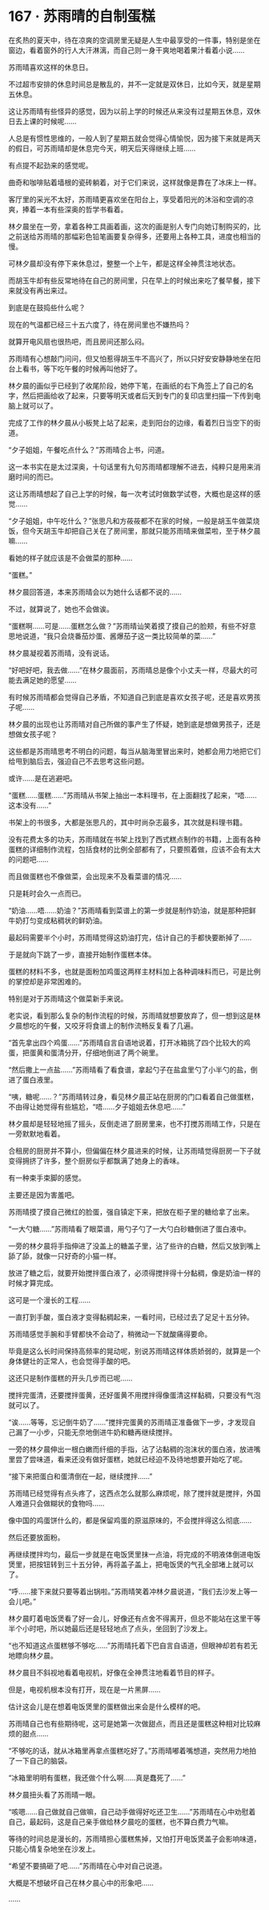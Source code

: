 # 167 · 苏雨晴的自制蛋糕

在炙热的夏天中，待在凉爽的空调房里无疑是人生中最享受的一件事，特别是坐在窗边，看着窗外的行人大汗淋漓，而自己则一身干爽地喝着果汁看着小说……

苏雨晴喜欢这样的休息日。

不过超市安排的休息时间总是散乱的，并不一定就是双休日，比如今天，就是星期五休息。

这让苏雨晴有些怪异的感觉，因为以前上学的时候还从来没有过星期五休息，双休日去上课的时候呢……

人总是有惯性思维的，一般人到了星期五就会觉得心情愉悦，因为接下来就是两天的假日，可苏雨晴却是休息完今天，明天后天得继续上班……

有点提不起劲来的感觉呢。

曲奇和咖啡贴着墙根的瓷砖躺着，对于它们来说，这样就像是靠在了冰床上一样。

客厅里的采光不太好，苏雨晴更喜欢坐在阳台上，享受着阳光的沐浴和空调的凉爽，捧着一本有些深奥的哲学书看着。

林夕晨坐在一旁，拿着各种工具画着画，这次的画是别人专门向她订制购买的，比之前送给苏雨晴的那幅彩色铅笔画要复杂得多，还要用上各种工具，进度也相当的慢。

可林夕晨却没有停下来休息过，整整一个上午，都是这样全神贯注地状态。

而胡玉牛却有些反常地待在自己的房间里，只在早上的时候出来吃了餐早餐，接下来就没有再出来过。

到底是在鼓捣些什么呢？

现在的气温都已经三十五六度了，待在房间里也不嫌热吗？

就算开电风扇也很热吧，而且房间还那么闷。

苏雨晴有心想敲门问问，但又怕惹得胡玉牛不高兴了，所以只好安安静静地坐在阳台上看书，等下吃午餐的时候再叫他好了。

林夕晨的画似乎已经到了收尾阶段，她停下笔，在画纸的右下角签上了自己的名字，然后把画给收了起来，只要等明天或者后天到专门的复印店里扫描一下传到电脑上就可以了。

完成了工作的林夕晨从小板凳上站了起来，走到阳台的边缘，看着烈日当空下的街道。

“夕子姐姐，午餐吃点什么？”苏雨晴合上书，问道。

这一本书实在是太过深奥，十句话里有九句苏雨晴都理解不进去，纯粹只是用来消磨时间的而已。

这让苏雨晴想起了自己上学的时候，每一次考试时做数学试卷，大概也是这样的感觉……

“夕子姐姐，中午吃什么？”张思凡和方莜莜都不在家的时候，一般是胡玉牛做菜烧饭，但今天胡玉牛却把自己关在了房间里，那就只能苏雨晴来做菜啦，至于林夕晨嘛……

看她的样子就应该是不会做菜的那种……

“蛋糕。”

林夕晨回答道，本来苏雨晴会以为她什么话都不说的……

不过，就算说了，她也不会做诶。

“蛋糕啊……可是……蛋糕怎么做？”苏雨晴讪笑着摸了摸自己的脸颊，有些不好意思地说道，“我只会烧番茄炒蛋、酱爆茄子这一类比较简单的菜……”

林夕晨凝视着苏雨晴，没有说话。

“好吧好吧，我去做……”在林夕晨面前，苏雨晴总是像个小丈夫一样，尽最大的可能去满足她的愿望……

有时候苏雨晴都会觉得自己矛盾，不知道自己到底是喜欢女孩子呢，还是喜欢男孩子呢……

林夕晨的出现也让苏雨晴对自己所做的事产生了怀疑，她到底是想做男孩子，还是想做女孩子呢？

这些都是苏雨晴思考不明白的问题，每当从脑海里冒出来时，她都会用力地把它们给甩到脑后去，强迫自己不去思考这些问题。

或许……是在逃避吧。

“蛋糕……蛋糕……”苏雨晴从书架上抽出一本料理书，在上面翻找了起来，“唔……这本没有……”

书架上的书很多，大都是张思凡的，其中时尚杂志最多，其次就是料理书籍。

没有花费太多的功夫，苏雨晴就在书架上找到了西式糕点制作的书籍，上面有各种蛋糕的详细制作流程，包括食材的比例全部都有了，只要照着做，应该不会有太大的问题吧……

而且做蛋糕也不像做菜，会出现来不及看菜谱的情况……

只是耗时会久一点而已。

“奶油……唔……奶油？”苏雨晴看到菜谱上的第一步就是制作奶油，就是那种把鲜牛奶打匀变成粘稠状的鲜奶油。

最起码需要半个小时，苏雨晴觉得这奶油打完，估计自己的手都快要断掉了……

于是就向下跳了一步，直接开始制作蛋糕本体。

蛋糕的材料不多，也就是面粉加鸡蛋这两样主材料加上各种调味料而已，可是比例的掌控却是非常困难的。

特别是对于苏雨晴这个做菜新手来说。

老实说，看到那么复杂的制作流程的时候，苏雨晴就想要放弃了，但一想到这是林夕晨想吃的午餐，又咬牙将食谱上的制作流畅反复看了几遍。

“首先拿出四个鸡蛋……”苏雨晴自言自语地说着，打开冰箱挑了四个比较大的鸡蛋，把蛋黄和蛋清分开，仔细地倒进了两个碗里。

“然后撒上一点盐……”苏雨晴看了看食谱，拿起勺子在盐盒里勺了小半勺的盐，倒进了蛋白液里。

“咦，糖呢……？”苏雨晴转过身，看见林夕晨正站在厨房的门口看着自己做蛋糕，不由得让她觉得有些尴尬，“唔……夕子姐姐去休息吧……”

林夕晨却是轻轻地摇了摇头，反倒走进了厨房里来，也不打搅苏雨晴工作，只是在一旁默默地看着。

合租房的厨房并不算小，但偏偏在林夕晨进来的时候，让苏雨晴觉得厨房一下子就变得拥挤了许多，整个厨房似乎都飘满了她身上的香味。

有一种束手束脚的感觉。

主要还是因为害羞吧。

苏雨晴摸了摸自己微红的脸蛋，强自镇定下来，把放在柜子里的糖给拿了出来。

“一大勺糖……”苏雨晴看了眼菜谱，用勺子勺了一大勺白砂糖倒进了蛋白液中。

一旁的林夕晨将手指伸进了没盖上的糖盖子里，沾了些许的白糖，然后又放到嘴上舔了舔，就像一只好奇的小猫一样。

放进了糖之后，就要开始搅拌蛋白液了，必须得搅拌得十分黏稠，像是奶油一样的时候才算完成。

这可是一个漫长的工程……

一直打到手酸，蛋白液才变得黏稠起来，一看时间，已经过去了足足十五分钟。

苏雨晴感觉手腕和手臂都快不会动了，稍微动一下就酸痛得要命。

毕竟是这么长时间保持高频率的晃动呢，别说苏雨晴这样体质娇弱的，就算是一个身体健壮的正常人，也会觉得手酸的吧。

这还只是制作蛋糕的开头几步而已呢……

搅拌完蛋清，还要搅拌蛋黄，还好蛋黄不用搅拌得像蛋清这样黏稠，只要没有气泡就可以了。

“诶……等等，忘记倒牛奶了……”搅拌完蛋黄的苏雨晴正准备做下一步，才发现自己漏了一小步，只能无奈地倒进牛奶和糖再继续搅拌。

一旁的林夕晨伸出一根白嫩而纤细的手指，沾了沾黏稠的泡沫状的蛋白液，放进嘴里尝了尝味道，看来还没有做好蛋糕，她就已经迫不及待地想要开始吃了呢。

“接下来把蛋白和蛋清倒在一起，继续搅拌……”

苏雨晴已经觉得有点头疼了，这西点怎么就那么麻烦呢，除了搅拌就是搅拌，外国人难道只会做糊状的食物吗……

像中国的鸡蛋饼什么的，都是保留鸡蛋的原滋原味的，不会搅拌得这么彻底……

然后还要放面粉。

再继续搅拌均匀，最后一步就是在电饭煲里抹一点油，将完成的不明液体倒进电饭煲里，把按钮转到三十五分钟，再将盖子盖上，把电饭煲的气孔全部堵上就可以了。

“呼……接下来就只要等着出锅啦。”苏雨晴笑着冲林夕晨说道，“我们去沙发上等一会儿吧。”

林夕晨盯着电饭煲看了好一会儿，好像还有点舍不得离开，但总不能站在这里干等半个小时吧，所以她最后还是轻轻地点了点头，坐回到了沙发上。

“也不知道这点蛋糕够不够吃……”苏雨晴托着下巴自言自语道，但眼神却若有若无地瞟向林夕晨。

林夕晨目不斜视地看着电视机，好像在全神贯注地看着节目的样子。

但是，电视机根本没有打开，现在是一片黑屏……

估计这会儿是在想着电饭煲里的蛋糕做出来会是什么模样的吧。

苏雨晴自己也有些期待呢，这可是她第一次做甜点，而且还是蛋糕这种相对比较麻烦的甜点……

“不够吃的话，就从冰箱里再拿点蛋糕吃好了。”苏雨晴嘟着嘴想道，突然用力地拍了一下自己的脑袋。

“冰箱里明明有蛋糕，我还做个什么啊……真是蠢死了……”

林夕晨扭头看了苏雨晴一眼。

“咳嗯……自己做就自己做嘛，自己动手做得好吃还卫生……”苏雨晴在心中劝慰着自己，最起码，这是自己亲手做给林夕晨吃的蛋糕，也不算白费力气嘛。

等待的时间总是漫长的，苏雨晴担心蛋糕焦掉，又怕打开电饭煲盖子会影响味道，只能心情复杂地坐在沙发上。

“希望不要搞砸了吧……”苏雨晴在心中对自己说道。

大概是不想破坏自己在林夕晨心中的形象吧……

……
